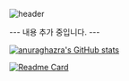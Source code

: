 ![header](https://capsule-render.vercel.app/api?type=waving&color=auto&height=300&section=header&text=꾸미는%20중입니다.&fontSize=60)

--- 내용 추가 중입니다. ---

[![anuraghazra's GitHub stats](https://github-readme-stats.vercel.app/api?username=welwitschias&count_private=true&show_icons=true&theme=onedark)](https://github.com/anuraghazra/github-readme-stats)

[![Readme Card](https://github-readme-stats.vercel.app/api/pin/?username=anuraghazra&repo=github-readme-stats)](https://github.com/anuraghazra/github-readme-stats)
